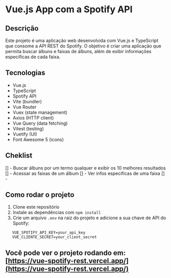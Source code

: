 # Vue.js App com a Spotify API

## Descrição

Este projeto é uma aplicação web desenvolvida com Vue.js e TypeScript que consome a API REST do Spotify. O objetivo é criar uma aplicação que permita buscar álbuns e faixas de álbuns, além de exibir informações específicas de cada faixa.

## Tecnologias

- Vue.js
- TypeScript
- Spotify API
- Vite (bundler)
- Vue Router
- Vuex (state management)
- Axios (HTTP client)
- Vue Query (data fetching)
- Vitest (testing)
- Vuetify (UI)
- Font Awesome 5 (icons)

## Cheklist

[] - Buscar álbuns por um termo qualquer e exibir os 10
melhores resultados
[] - Acessar as faixas de um álbum
[] - Ver infos específicas de uma faixa
[] -

## Como rodar o projeto

1. Clone este repositório
2. Instale as dependências com `npm install`
3. Crie um arquivo `.env` na raiz do projeto e adicione a sua chave de API do Spotify:

```
   VUE_SPOTIFY_API_KEY=your_api_key
   VUE_CLIENTE_SECRET=your_client_secret
```

## Você pode ver o projeto rodando em: [https://vue-spotify-rest.vercel.app/](https://vue-spotify-rest.vercel.app/)

```

```
